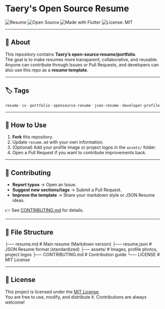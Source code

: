 # Taery's Open Source Resume

![Resume](https://img.shields.io/badge/Type-Resume-blue)
![Open Source](https://img.shields.io/badge/Model-Open%20Source-brightgreen)
![Made with Flutter](https://img.shields.io/badge/Framework-Flutter-blue)
![License: MIT](https://img.shields.io/badge/License-MIT-yellow)

---

## 📌 About
This repository contains **Taery’s open-source resume/portfolio**.  
The goal is to make resumes more transparent, collaborative, and reusable.  
Anyone can contribute through Issues or Pull Requests, and developers can also use this repo as a **resume template**.

---

## 🏷️ Tags
`resume` · `cv` · `portfolio` · `opensource-resume` · `json-resume` · `developer-profile`

---

## 🚀 How to Use
1. **Fork** this repository.  
2. Update `resume.md` with your own information.  
3. (Optional) Add your profile image or project logos in the `assets/` folder.  
4. Open a Pull Request if you want to contribute improvements back.  

---

## 🤝 Contributing
- **Report typos** → Open an Issue.  
- **Suggest new sections/tags** → Submit a Pull Request.  
- **Improve the template** → Share your markdown style or JSON Resume ideas.  

👉 See [CONTRIBUTING.md](CONTRIBUTING.md) for details.  

---

## 📂 File Structure
├── resume.md # Main resume (Markdown version)
├── resume.json # JSON Resume format (standardized)
├── assets/ # Images, profile photos, project logos
├── CONTRIBUTING.md # Contribution guide
└── LICENSE # MIT License

---

## 📄 License
This project is licensed under the [MIT License](LICENSE).  
You are free to use, modify, and distribute it. Contributions are always welcome!